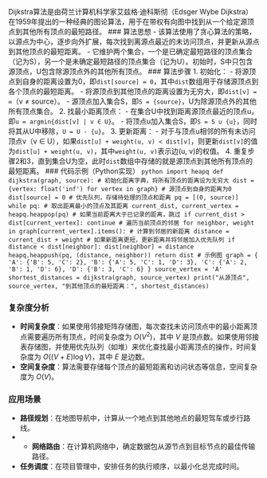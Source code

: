 Dijkstra算法是由荷兰计算机科学家艾兹格·迪科斯彻（Edsger Wybe Dijkstra）在1959年提出的一种经典的图论算法，用于在带权有向图中找到从一个给定源顶点到其他所有顶点的最短路径。 ### 算法思想 - 该算法使用了贪心算法的策略，以源点为中心，逐步向外扩展，每次找到离源点最近的未访问顶点，并更新从源点到其他顶点的最短距离。 - 它维护两个集合，一个是已确定最短路径的顶点集合（记为S），另一个是未确定最短路径的顶点集合（记为U）。初始时，S中只包含源顶点，U包含除源顶点外的其他所有顶点。 ### 算法步骤 1. 初始化： - 将源顶点到自身的距离设置为0，即`dist[source] = 0`，其中`dist`数组用于存储源顶点到各个顶点的最短距离。 - 将源顶点到其他顶点的距离设置为无穷大，即`dist[v] = ∞`（v ≠ source）。 - 源顶点加入集合S，即`S = {source}`，U为除源顶点外的其他所有顶点集合。 2. 找最小距离顶点： - 在集合U中找到距离源顶点最近的顶点u，即`u = argmin{dist[v] | v ∈ U}`。 - 将顶点u加入集合S，即`S = S ∪ {u}`，同时将其从U中移除，`U = U - {u}`。 3. 更新距离： - 对于与顶点u相邻的所有未访问顶点v（v ∈ U），如果`dist[u] + weight(u, v) < dist[v]`，则更新`dist[v]`的值为`dist[u] + weight(u, v)`，其中`weight(u, v)`表示边(u, v)的权值。 4. 重复步骤2和3，直到集合U为空，此时`dist`数组中存储的就是源顶点到其他所有顶点的最短距离。 ### 代码示例（Python实现） ```python import heapq def dijkstra(graph, source): # 初始化距离字典，将所有顶点的距离设为无穷大 dist = {vertex: float('inf') for vertex in graph} # 源顶点到自身的距离为0 dist[source] = 0 # 优先队列，存储待处理的顶点和距离 pq = [(0, source)] while pq: # 取出距离最小的顶点及其距离 current_dist, current_vertex = heapq.heappop(pq) # 如果当前距离大于已记录的距离，跳过 if current_dist > dist[current_vertex]: continue # 遍历当前顶点的邻居 for neighbor, weight in graph[current_vertex].items(): # 计算到邻居的新距离 distance = current_dist + weight # 如果新距离更短，更新距离并将邻居加入优先队列 if distance < dist[neighbor]: dist[neighbor] = distance heapq.heappush(pq, (distance, neighbor)) return dist # 示例图 graph = { 'A': {'B': 5, 'C': 2}, 'B': {'A': 5, 'C': 1, 'D': 3}, 'C': {'A': 2, 'B': 1, 'D': 6}, 'D': {'B': 3, 'C': 6} } source_vertex = 'A' shortest_distances = dijkstra(graph, source_vertex) print("从源顶点", source_vertex, "到其他顶点的最短距离：", shortest_distances) ``` 
### 复杂度分析 
- **时间复杂度**：如果使用邻接矩阵存储图，每次查找未访问顶点中的最小距离顶点需要遍历所有顶点，时间复杂度为 $O(V^2)$，其中 $V$ 是顶点数。如果使用邻接表存储图，并使用优先队列（如堆）来优化查找最小距离顶点的操作，时间复杂度为 $O((V + E)\log V)$，其中 $E$ 是边数。
- **空间复杂度**：算法需要存储每个顶点的最短距离和访问状态等信息，空间复杂度为 $O(V)$。 

### 应用场景 
- **路径规划**：在地图导航中，计算从一个地点到其他地点的最短驾车或步行路线。 
- - **网络路由**：在计算机网络中，确定数据包从源节点到目标节点的最佳传输路径。 
-  **任务调度**：在项目管理中，安排任务的执行顺序，以最小化总完成时间。
<!--stackedit_data:
eyJoaXN0b3J5IjpbLTkwMTc2NjAyOF19
-->